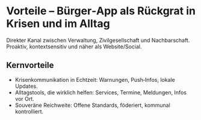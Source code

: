 # Vorteile – Bürger‑App als Rückgrat in Krisen und im Alltag

Direkter Kanal zwischen Verwaltung, Zivilgesellschaft und Nachbarschaft. Proaktiv, kontextsensitiv und näher als Website/Social.

## Kernvorteile

- Krisenkommunikation in Echtzeit: Warnungen, Push‑Infos, lokale Updates.
- Alltagstools, die wirklich helfen: Services, Termine, Meldungen, Infos vor Ort.
- Souveräne Reichweite: Offene Standards, föderiert, kommunal kontrolliert.
